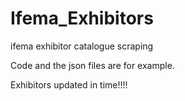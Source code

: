 # Ifema_Exhibitors
ifema exhibitor catalogue scraping

Code and the json files are for example.

Exhibitors updated in time!!!!
